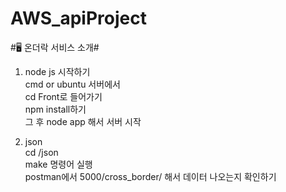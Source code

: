 # AWS_apiProject
#🖥 온더락 서비스 소개#
<br>
1. node js 시작하기
   <br>cmd or ubuntu 서버에서
   <br>cd Front로 들어가기
   <br>npm install하기
   <br>그 후 node app 해서 서버 시작

2. json
   <br>cd /json
   <br>make 명령어 실행
   <br>postman에서 5000/cross_border/ 해서 데이터 나오는지 확인하기
